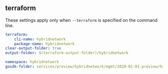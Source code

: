 
## terraform

These settings apply only when `--terraform` is specified on the command line.

``` yaml $(terraform)
terraform:
    cli-name: hybridnetwork
    package-name: hybridnetwork
clear-output-folder: true
output-folder: $(terraform-output-folder)/hybridnetwork
```

```yaml $(tag) == 'package-2020-01-01-preview' && $(terraform)
namespace: hybridnetwork
gosdk-folder: services/preview/hybridnetwork/mgmt/2020-01-01-preview/hybridnetwork
```
